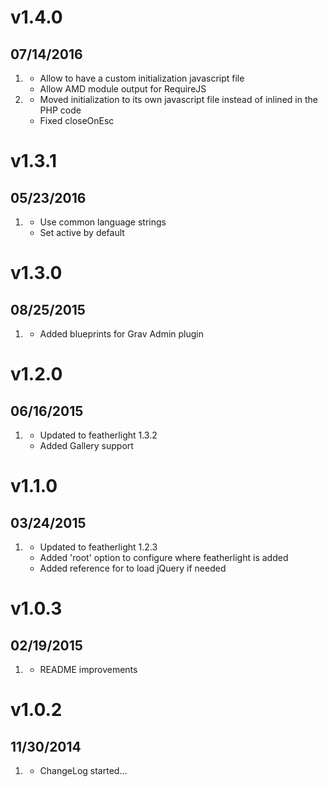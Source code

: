 # v1.4.0
## 07/14/2016

1. [](#new)
    * Allow to have a custom initialization javascript file
    * Allow AMD module output for RequireJS
1. [](#improved)
    * Moved initialization to its own javascript file instead of inlined in the PHP code
    * Fixed closeOnEsc

# v1.3.1
## 05/23/2016

1. [](#improved)
    * Use common language strings
    * Set active by default

# v1.3.0
## 08/25/2015

1. [](#improved)
    * Added blueprints for Grav Admin plugin

# v1.2.0
## 06/16/2015

1. [](#improved)
    * Updated to featherlight 1.3.2
    * Added Gallery support

# v1.1.0
## 03/24/2015

1. [](#improved)
    * Updated to featherlight 1.2.3
    * Added 'root' option to configure where featherlight is added
    * Added reference for to load jQuery if needed

# v1.0.3
## 02/19/2015

1. [](#improved)
    * README improvements

# v1.0.2
## 11/30/2014

1. [](#new)
    * ChangeLog started...
